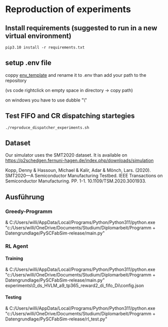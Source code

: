 # Reproduction of experiments

## Install requirements (suggested to run in a new virtual environment)

```shell
pip3.10 install -r requirements.txt
```

## setup .env file 

coppy [env_template](./.env_template) and rename it to .env than add your path to the repository 

(vs code rightclick on empty space in directory -> copy path)

on windows you have to use dubble "\\"


## Test FIFO and CR dispatching startegies

```shell
./reproduce_dispatcher_experiments.sh
```

## Dataset

Our simulator uses the SMT2020 dataset. It is available on https://p2schedgen.fernuni-hagen.de/index.php/downloads/simulation

Kopp, Denny & Hassoun, Michael & Kalir, Adar & Mönch, Lars. (2020). SMT2020—A Semiconductor Manufacturing Testbed. IEEE Transactions on Semiconductor Manufacturing. PP. 1-1. 10.1109/TSM.2020.3001933. 

## Ausführung

### Greedy-Programm

& C:/Users/willi/AppData/Local/Programs/Python/Python311/python.exe "c:/Users/willi/OneDrive/Documents/Studium/Diplomarbeit/Programm + Datengrundlage/PySCFabSim-release/main.py"


### RL Agent

#### Training	

& C:/Users/willi/AppData/Local/Programs/Python/Python311/python.exe "c:/Users/willi/OneDrive/Documents/Studium/Diplomarbeit/Programm + Datengrundlage/PySCFabSim-release/main.py" experiments\0_ds_HVLM_a9_tp365_reward2_di_fifo_Di\config.json

#### Testing

 & C:/Users/willi/AppData/Local/Programs/Python/Python311/python.exe "c:/Users/willi/OneDrive/Documents/Studium/Diplomarbeit/Programm + Datengrundlage/PySCFabSim-release/rl_test.py"